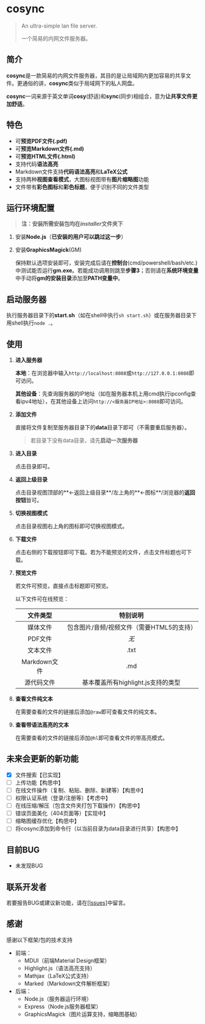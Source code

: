 # cosync
> An ultra-simple lan file server.
>
> 一个简易的内网文件服务器。

## 简介

**cosync**是一款简易的内网文件服务器，其目的是让局域网内更加容易的共享文件。更通俗的讲，**cosync**类似于局域网下的私人网盘。

**cosync**一词来源于英文单词**cosy**(舒适)和**sync**(同步)相组合，意为**让共享文件更加舒适**。

## 特色

- 可**预览PDF文件(.pdf)**
- 可**预览Markdown文件(.md)**
- 可**预览HTML文件(.html)**
- 支持代码**语法高亮**
- Markdown文件支持**代码语法高亮**和**LaTeX公式**
- 支持两种**视图查看模式**，大图标视图带有**图片缩略图**功能
- 文件带有**彩色图标**和**彩色标题**，便于识别不同的文件类型

## 运行环境配置

> **注：安装所需安装包均在*installer*文件夹下**

1. 安装**Node.js**（**已安装的用户可以跳过这一步**）

2. 安装**GraphicsMagick**(GM)

   保持默认选项安装即可，安装完成后请在**控制台**(cmd/powershell/bash/etc.)中测试能否运行**gm.exe**。若能成功调用则跳至**步骤3**；否则请在**系统环境变量**中手动将**gm的安装目录**添加至**PATH变量中**。

## 启动服务器

执行服务器目录下的**start.sh**（如在shell中执行`sh start.sh`）或在服务器目录下用shell执行`node .`。

## 使用

1. **进入服务器**

   **本地**：在浏览器中输入`http://localhost:8088`或`http://127.0.0.1:8088`即可访问。

   **其他设备**：先查询服务器的IP地址（如在服务器本机上用cmd执行ipconfig查看ipv4地址），在其他设备上访问`http://<服务器IP地址>:8088`即可访问。

2. **添加文件**

   直接将文件复制至服务器目录下的**data**目录下即可（不需要重启服务器）。

   > 若目录下没有data目录，请先**启动一次服务器**

3. **进入目录**

   点击目录即可。

4. **返回上级目录**

   点击目录视图顶部的**←返回上级目录**/左上角的**←图标**/浏览器的**返回按钮**皆可。

5. **切换视图模式**

   点击目录视图右上角的图标即可切换视图模式。

6. **下载文件**

   点击右侧的下载按钮即可下载。若为不能预览的文件，点击文件标题也可下载。

7. **预览文件**

   若文件可预览，直接点击标题即可预览。

   以下文件可在线预览：

   |   文件类型   |                 特别说明                  |
   | :----------: | :---------------------------------------: |
   |   媒体文件   | 包含图片/音频/视频文件（需要HTML5的支持） |
   |   PDF文件    |                   *无*                    |
   |   文本文件   |                   .txt                    |
   | Markdown文件 |                    .md                    |
   |  源代码文件  |    基本覆盖所有highlight.js支持的类型     |

8. **查看文件纯文本**

   在需要查看的文件的链接后添加`@raw`即可查看文件的纯文本。

9. **查看带语法高亮的文本**

   在需要查看的文件的链接后添加`@hl`即可查看文件的带高亮模式。

## 未来会更新的新功能

- [x] 文件搜索【已实现】
- [ ] 上传功能【构思中】
- [ ] 在线文件操作（复制、粘贴、删除、新建等）【构思中】
- [ ] 权限认证系统（登录/注册等）【考虑中】
- [ ] 在线压缩/解压（包含文件夹打包下载操作）【构思中】
- [ ] 错误页面美化（404页面等）【实现中】
- [ ] 缩略图缓存优化【构思中】
- [ ] 将cosync添加到命令行（以当前目录为data目录进行共享）【构思中】

## 目前BUG

- 未发现BUG

## 联系开发者

若要报告BUG或建议新功能，请在[[Issues]](https://github.com/0And1Story/cosync/issues)中留言。

## 感谢

感谢以下框架/包的技术支持

- 前端：
  - MDUI（前端Material Design框架）
  - Highlight.js（语法高亮支持）
  - Mathjax（LaTeX公式支持）
  - Marked（Markdown文件解析框架）
- 后端：
  - Node.js（服务器运行环境）
  - Express（Node.js服务器框架）
  - GraphicsMagick（图片运算支持，缩略图基础）